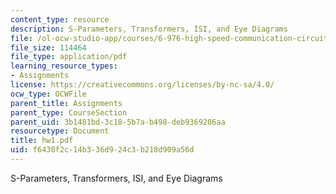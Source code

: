 ```yaml
---
content_type: resource
description: S-Parameters, Transformers, ISI, and Eye Diagrams
file: /ol-ocw-studio-app/courses/6-976-high-speed-communication-circuits-and-systems-spring-2003/f6430f2c14b336d924c3b218d909a56d_hw1.pdf
file_size: 114464
file_type: application/pdf
learning_resource_types:
- Assignments
license: https://creativecommons.org/licenses/by-nc-sa/4.0/
ocw_type: OCWFile
parent_title: Assignments
parent_type: CourseSection
parent_uid: 3b1481bd-3c18-5b7a-b498-deb9369206aa
resourcetype: Document
title: hw1.pdf
uid: f6430f2c-14b3-36d9-24c3-b218d909a56d
---
```

S-Parameters, Transformers, ISI, and Eye Diagrams